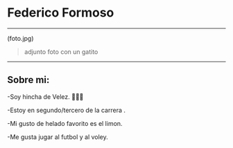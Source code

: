 # Federico Formoso 

--------------------------------
(foto.jpg)
>adjunto foto con un gatito
--------------------------------
## Sobre mi: 

-Soy hincha de Velez. :blue_heart::white_heart::blue_heart:

-Estoy en segundo/tercero de la carrera .

-Mi gusto de helado favorito es el limon.

-Me gusta jugar al futbol y al voley.

